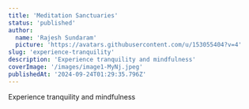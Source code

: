 ```yaml
---
title: 'Meditation Sanctuaries'
status: 'published'
author:
  name: 'Rajesh Sundaram'
  picture: 'https://avatars.githubusercontent.com/u/153055404?v=4'
slug: 'experience-tranquility'
description: 'Experience tranquility and mindfulness'
coverImage: '/images/image1-MyNj.jpeg'
publishedAt: '2024-09-24T01:29:35.796Z'
---
```


Experience tranquility and mindfulness